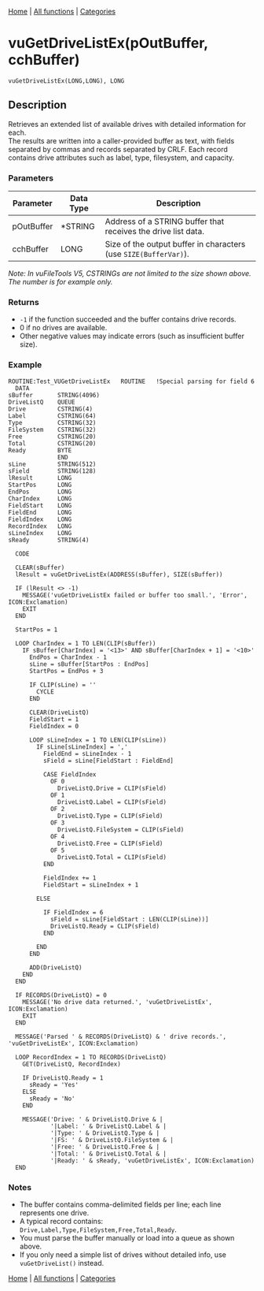 [Home](../index.md) | [All functions](../all-functions.md) | [Categories](../categories/index.md)

# vuGetDriveListEx(pOutBuffer, cchBuffer)

```Prototype
vuGetDriveListEx(LONG,LONG), LONG
```


## Description
Retrieves an extended list of available drives with detailed information for each.  
The results are written into a caller-provided buffer as text, with fields separated by commas and records separated by CRLF. Each record contains drive attributes such as label, type, filesystem, and capacity.

### Parameters

| Parameter   | Data Type | Description                                                                 |
|-------------|-----------|-----------------------------------------------------------------------------|
| pOutBuffer  | *STRING   | Address of a STRING buffer that receives the drive list data.               |
| cchBuffer   | LONG      | Size of the output buffer in characters (use `SIZE(BufferVar)`).            |

_Note: In vuFileTools V5, CSTRINGs are not limited to the size shown above. The number is for example only._

### Returns
- `-1` if the function succeeded and the buffer contains drive records.  
- 0 if no drives are available.  
- Other negative values may indicate errors (such as insufficient buffer size).

### Example

```Clarion
ROUTINE:Test_VUGetDriveListEx   ROUTINE   !Special parsing for field 6
  DATA
sBuffer       STRING(4096)
DriveListQ    QUEUE
Drive         CSTRING(4)
Label         CSTRING(64)
Type          CSTRING(32)
FileSystem    CSTRING(32)
Free          CSTRING(20)
Total         CSTRING(20)
Ready         BYTE
              END
sLine         STRING(512)
sField        STRING(128)
lResult       LONG
StartPos      LONG
EndPos        LONG
CharIndex     LONG
FieldStart    LONG
FieldEnd      LONG
FieldIndex    LONG
RecordIndex   LONG
sLineIndex    LONG
sReady        STRING(4)

  CODE

  CLEAR(sBuffer)
  lResult = vuGetDriveListEx(ADDRESS(sBuffer), SIZE(sBuffer))

  IF (lResult <> -1)
    MESSAGE('vuGetDriveListEx failed or buffer too small.', 'Error', ICON:Exclamation)
    EXIT
  END

  StartPos = 1

  LOOP CharIndex = 1 TO LEN(CLIP(sBuffer))
    IF sBuffer[CharIndex] = '<13>' AND sBuffer[CharIndex + 1] = '<10>'
      EndPos = CharIndex - 1
      sLine = sBuffer[StartPos : EndPos]
      StartPos = EndPos + 3

      IF CLIP(sLine) = ''
        CYCLE
      END

      CLEAR(DriveListQ)
      FieldStart = 1
      FieldIndex = 0

      LOOP sLineIndex = 1 TO LEN(CLIP(sLine))
        IF sLine[sLineIndex] = ','
          FieldEnd = sLineIndex - 1
          sField = sLine[FieldStart : FieldEnd]

          CASE FieldIndex
            OF 0
              DriveListQ.Drive = CLIP(sField)
            OF 1
              DriveListQ.Label = CLIP(sField)
            OF 2
              DriveListQ.Type = CLIP(sField)
            OF 3
              DriveListQ.FileSystem = CLIP(sField)
            OF 4
              DriveListQ.Free = CLIP(sField)
            OF 5
              DriveListQ.Total = CLIP(sField)
          END

          FieldIndex += 1
          FieldStart = sLineIndex + 1

        ELSE

          IF FieldIndex = 6
            sField = sLine[FieldStart : LEN(CLIP(sLine))]
            DriveListQ.Ready = CLIP(sField)
          END 

        END
      END

      ADD(DriveListQ)
    END
  END

  IF RECORDS(DriveListQ) = 0
    MESSAGE('No drive data returned.', 'vuGetDriveListEx', ICON:Exclamation)
    EXIT
  END

  MESSAGE('Parsed ' & RECORDS(DriveListQ) & ' drive records.', 'vuGetDriveListEx', ICON:Exclamation)

  LOOP RecordIndex = 1 TO RECORDS(DriveListQ)
    GET(DriveListQ, RecordIndex)

    IF DriveListQ.Ready = 1
      sReady = 'Yes'
    ELSE
      sReady = 'No'
    END

    MESSAGE('Drive: ' & DriveListQ.Drive & |
            '|Label: ' & DriveListQ.Label & |
            '|Type: ' & DriveListQ.Type & |
            '|FS: ' & DriveListQ.FileSystem & |
            '|Free: ' & DriveListQ.Free & |
            '|Total: ' & DriveListQ.Total & |
            '|Ready: ' & sReady, 'vuGetDriveListEx', ICON:Exclamation)
  END
```

### Notes
- The buffer contains comma-delimited fields per line; each line represents one drive.  
- A typical record contains: `Drive,Label,Type,FileSystem,Free,Total,Ready`.  
- You must parse the buffer manually or load into a queue as shown above.  
- If you only need a simple list of drives without detailed info, use `vuGetDriveList()` instead.

[Home](../index.md) | [All functions](../all-functions.md) | [Categories](../categories/index.md)
